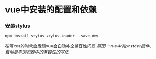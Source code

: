 ﻿# vue中安装的配置和依赖
### **安装stylus**
```js
npm install stylus stylus-loader --save-dev
```
在写css的时候会发现vue会自动补全兼容性问题
*原因：vue中有postcss插件，自动磨平浏览器中的兼容性的写法*